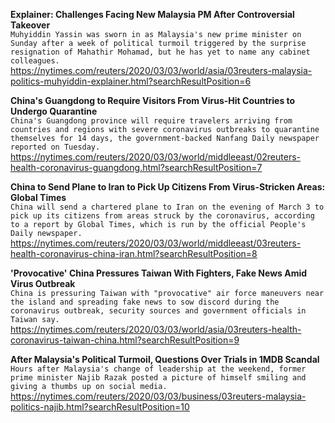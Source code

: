 **Explainer: Challenges Facing New Malaysia PM After Controversial Takeover**\
`Muhyiddin Yassin was sworn in as Malaysia's new prime minister on Sunday after a week of political turmoil triggered by the surprise resignation of Mahathir Mohamad, but he has yet to name any cabinet colleagues.`\
https://nytimes.com/reuters/2020/03/03/world/asia/03reuters-malaysia-politics-muhyiddin-explainer.html?searchResultPosition=6

**China's Guangdong to Require Visitors From Virus-Hit Countries to Undergo Quarantine**\
`China's Guangdong province will require travelers arriving from countries and regions with severe coronavirus outbreaks to quarantine themselves for 14 days, the government-backed Nanfang Daily newspaper reported on Tuesday.`\
https://nytimes.com/reuters/2020/03/03/world/middleeast/02reuters-health-coronavirus-guangdong.html?searchResultPosition=7

**China to Send Plane to Iran to Pick Up Citizens From Virus-Stricken Areas: Global Times**\
`China will send a chartered plane to Iran on the evening of March 3 to pick up its citizens from areas struck by the coronavirus, according to a report by Global Times, which is run by the official People's Daily newspaper.`\
https://nytimes.com/reuters/2020/03/03/world/middleeast/03reuters-health-coronavirus-china-iran.html?searchResultPosition=8

**'Provocative' China Pressures Taiwan With Fighters, Fake News Amid Virus Outbreak**\
`China is pressuring Taiwan with "provocative" air force maneuvers near the island and spreading fake news to sow discord during the coronavirus outbreak, security sources and government officials in Taiwan say.`\
https://nytimes.com/reuters/2020/03/03/world/asia/03reuters-health-coronavirus-taiwan-china.html?searchResultPosition=9

**After Malaysia's Political Turmoil, Questions Over Trials in 1MDB Scandal**\
`Hours after Malaysia's change of leadership at the weekend, former prime minister Najib Razak posted a picture of himself smiling and giving a thumbs up on social media.`\
https://nytimes.com/reuters/2020/03/03/business/03reuters-malaysia-politics-najib.html?searchResultPosition=10

